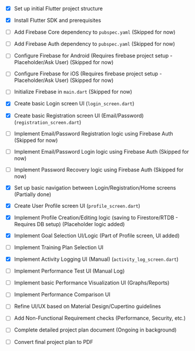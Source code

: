 - [X] Set up initial Flutter project structure
- [X] Install Flutter SDK and prerequisites
- [ ] Add Firebase Core dependency to `pubspec.yaml` (Skipped for now)
- [ ] Add Firebase Auth dependency to `pubspec.yaml` (Skipped for now)
- [ ] Configure Firebase for Android (Requires firebase project setup - Placeholder/Ask User) (Skipped for now)
- [ ] Configure Firebase for iOS (Requires firebase project setup - Placeholder/Ask User) (Skipped for now)
- [ ] Initialize Firebase in `main.dart` (Skipped for now)
- [X] Create basic Login screen UI (`login_screen.dart`)
- [X] Create basic Registration screen UI (Email/Password) (`registration_screen.dart`)
- [ ] Implement Email/Password Registration logic using Firebase Auth (Skipped for now)
- [ ] Implement Email/Password Login logic using Firebase Auth (Skipped for now)
- [ ] Implement Password Recovery logic using Firebase Auth (Skipped for now)
- [X] Set up basic navigation between Login/Registration/Home screens (Partially done)
- [X] Create User Profile screen UI (`profile_screen.dart`)
- [X] Implement Profile Creation/Editing logic (saving to Firestore/RTDB - Requires DB setup) (Placeholder logic added)
- [X] Implement Goal Selection UI/Logic (Part of Profile screen, UI added)
- [ ] Implement Training Plan Selection UI
- [X] Implement Activity Logging UI (Manual) (`activity_log_screen.dart`)
- [ ] Implement Performance Test UI (Manual Log)
- [ ] Implement basic Performance Visualization UI (Graphs/Reports)
- [ ] Implement Performance Comparison UI
- [ ] Refine UI/UX based on Material Design/Cupertino guidelines
- [ ] Add Non-Functional Requirement checks (Performance, Security, etc.)
- [ ] Complete detailed project plan document (Ongoing in background)
- [ ] Convert final project plan to PDF

